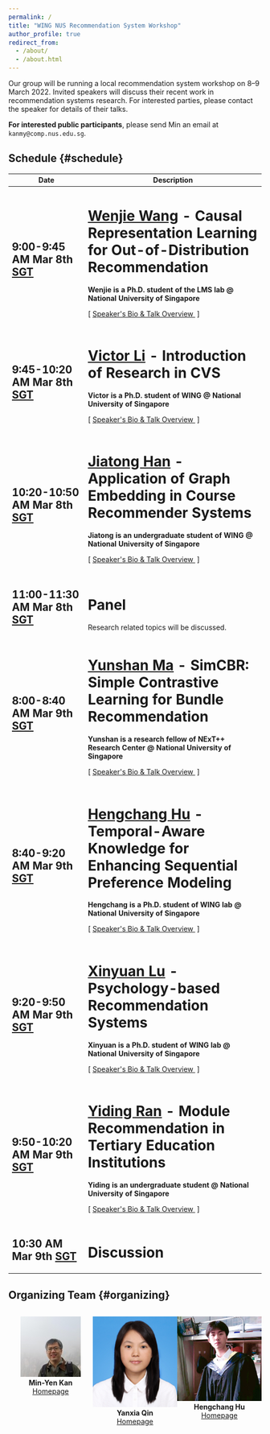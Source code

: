 ```yaml
---
permalink: /
title: "WING NUS Recommendation System Workshop"
author_profile: true
redirect_from:
  - /about/
  - /about.html
---
```

Our group will be running a local recommendation system workshop on 8–9 March 2022. Invited speakers will discuss their recent work in recommendation systems research. For interested parties, please contact the speaker for details of their talks.

**For interested public participants**, please send Min an email at ```kanmy@comp.nus.edu.sg```.

## Schedule  {#schedule}

<!-- **The schedule below is preliminary (last updated 15th May 2021)**. We may make slight changes on the timing and talk details. --> 

<table class="table table-striped">
<thead class="thead-inverse"><tr><th>Date</th><th width="70%">Description</th></tr></thead>
<tbody>
<!-- Support Staff ********************************** 
  Use this first row as an exemplar.  You can get the Youtube offsets for each segment by using the share button and checking the "start at" checkbox and then pasting it.  The t parameter is the number of second from the start of the video.
 ************************************************** -->
  
<!-- ***************** Speaker 1 ************ -->
<tr>
  <td><h2>9:00-9:45 AM Mar 8th <a href="https://www.timeanddate.com/time/zones/sgt">SGT</a></h2>
  </td>

  <td>
      <h1><a href="https://wenjiewwj.github.io/">Wenjie Wang</a> - Causal Representation Learning for Out-of-Distribution Recommendation</h1>
      <strong>Wenjie is a Ph.D. student of the LMS lab @ National University of Singapore</strong> 
        <p>
          [&nbsp;<a href="https://wing-nus.github.io/ir-seminar/speaker-wenjie">Speaker's Bio & Talk Overview </a>&nbsp;]
        </p>
<!--
  <p>
    <iframe width="560" height="315" src="https://www.youtube.com/embed/fC8HfepCDgE" frameborder="0" allow="autoplay; encrypted-media" allowfullscreen></iframe>
  </p>
  <p>
    <script async class="speakerdeck-embed" data-id="701ed3acf1cf49399289c25261c421f6" data-ratio="1.33333333333333" src="//speakerdeck.com/assets/embed.js"></script>
  </p>
-->
  </td>
  </tr>
  
  <!-- ***************** Speaker 2 ************ -->
<tr>
  <td><h2>9:45-10:20 AM Mar 8th <a href="https://www.timeanddate.com/time/zones/sgt">SGT</a></h2></td>

  <td>
      <h1><a href="https://lichuangnus.github.io/">Victor Li</a> - Introduction of Research in CVS</h1>
      <strong>Victor is a Ph.D. student of WING @ National University of Singapore</strong> 
        <p>
          [&nbsp;<a href="https://wing-nus.github.io/ir-seminar/speaker-victor">Speaker's Bio & Talk Overview </a>&nbsp;]
        </p>
<!--
  <p>
    <iframe width="560" height="315" src="https://www.youtube.com/embed/fC8HfepCDgE" frameborder="0" allow="autoplay; encrypted-media" allowfullscreen></iframe>
  </p>
  <p>
    <script async class="speakerdeck-embed" data-id="701ed3acf1cf49399289c25261c421f6" data-ratio="1.33333333333333" src="//speakerdeck.com/assets/embed.js"></script>
  </p>
-->
  </td>
  </tr>

  <!-- ***************** Speaker 3 ************ -->
<tr>
  <td><h2>10:20-10:50 AM Mar 8th <a href="https://www.timeanddate.com/time/zones/sgt">SGT</a></h2> </td>

  <td>
      <h1><a href="https://www.linkedin.com/in/jiatong-han-06636419b/">Jiatong Han</a> - Application of Graph Embedding in Course Recommender Systems</h1>
      <strong>Jiatong is an undergraduate student of WING @ National University of Singapore</strong> 
        <p>
          [&nbsp;<a href="https://wing-nus.github.io/ir-seminar/speaker-jiatong">Speaker's Bio & Talk Overview </a>&nbsp;]
        </p>
<!--
  <p>
    <iframe width="560" height="315" src="https://www.youtube.com/embed/fC8HfepCDgE" frameborder="0" allow="autoplay; encrypted-media" allowfullscreen></iframe>
  </p>
  <p>
    <script async class="speakerdeck-embed" data-id="701ed3acf1cf49399289c25261c421f6" data-ratio="1.33333333333333" src="//speakerdeck.com/assets/embed.js"></script>
  </p>
-->
  </td>
  </tr>
  
   <!-- ***************** Pannel ************ -->
<tr>
  <td><h2>11:00-11:30 AM Mar 8th <a href="https://www.timeanddate.com/time/zones/sgt">SGT</a></h2> </td>

  <td>
      <h1>Panel</h1>
      Research related topics will be discussed.
<!--
  <p>
    <iframe width="560" height="315" src="https://www.youtube.com/embed/fC8HfepCDgE" frameborder="0" allow="autoplay; encrypted-media" allowfullscreen></iframe>
  </p>
  <p>
    <script async class="speakerdeck-embed" data-id="701ed3acf1cf49399289c25261c421f6" data-ratio="1.33333333333333" src="//speakerdeck.com/assets/embed.js"></script>
  </p>
-->
  </td>
  </tr>

  <!-- ***************** Speaker 4 ************ -->
<tr>
  <td><h2>8:00-8:40 AM Mar 9th <a href="https://www.timeanddate.com/time/zones/sgt">SGT</a></h2>
  </td>

  <td>
      <h1><a href="https://www.linkedin.com/in/yunshan-ma-0b2b27139/">Yunshan Ma</a> - SimCBR: Simple Contrastive Learning for Bundle Recommendation</h1>
      <strong>Yunshan is a research fellow of NExT++ Research Center @ National University of Singapore</strong> 
        <p>
          [&nbsp;<a href="https://wing-nus.github.io/ir-seminar/speaker-yunshan">Speaker's Bio & Talk Overview </a>&nbsp;]
        </p>
  </td>
  </tr>

  <!-- ***************** Speaker 5 ************ -->
<tr>
  <td><h2>8:40-9:20 AM Mar 9th <a href="https://www.timeanddate.com/time/zones/sgt">SGT</a></h2>
  </td>

  <td>
      <h1><a href="https://holdenhu.github.io/">Hengchang Hu</a> - Temporal-Aware Knowledge for Enhancing Sequential Preference Modeling</h1>
      <strong>Hengchang is a Ph.D. student of WING lab @ National University of Singapore</strong> 
        <p>
          [&nbsp;<a href="https://wing-nus.github.io/ir-seminar/speaker-hengchang">Speaker's Bio & Talk Overview </a>&nbsp;]
        </p>
  </td>
  </tr>

  <!-- ***************** Speaker 6 ************ -->
<tr>
  <td><h2>9:20-9:50 AM Mar 9th <a href="https://www.timeanddate.com/time/zones/sgt">SGT</a></h2>
  </td>

  <td>
      <h1><a href="https://github.com/XinyuanLu00/">Xinyuan Lu</a> - Psychology-based Recommendation Systems</h1>
      <strong>Xinyuan is a Ph.D. student of WING lab @ National University of Singapore</strong> 
        <p>
          [&nbsp;<a href="https://wing-nus.github.io/ir-seminar/speaker-xinyuan">Speaker's Bio & Talk Overview </a>&nbsp;]
        </p>
  </td>
  </tr>

  <!-- ***************** Speaker 7 ************ -->
<tr>
  <td><h2>9:50-10:20 AM Mar 9th <a href="https://www.timeanddate.com/time/zones/sgt">SGT</a></h2>
  </td>

  <td>
      <h1><a href="https://wing.comp.nus.edu.sg/people/www.linkedin.com/in/ran-yiding/">Yiding Ran</a> - Module Recommendation in Tertiary Education Institutions</h1>
      <strong>Yiding is an undergraduate student @ National University of Singapore</strong> 
        <p>
          [&nbsp;<a href="https://wing-nus.github.io/ir-seminar/speaker-yiding">Speaker's Bio & Talk Overview </a>&nbsp;]
        </p>
  </td>
  </tr>
  
<!-- ***************** Discussion ************ -->
<tr>
  <td><h2>10:30 AM Mar 9th <a href="https://www.timeanddate.com/time/zones/sgt">SGT</a></h2>
  </td>

  <td>
      <h1>Discussion</h1>
  </td>
  </tr>
  
</tbody></table>

## Organizing Team {#organizing}
<div style="text-align:center; display:grid; grid-template-columns: 1fr 1fr 1fr; margin-top:30px;">

<div class="tutor__profile">
  <img src="images/min.jpg"/><BR/>
  <strong>Min-Yen Kan</strong>
  <BR/>
 <A HREF="https://www.comp.nus.edu.sg/~kanmy/">Homepage</A><BR/>
</div>

<!-- <div></div> -->
<!-- <div></div> -->
<div class="tutor__profile">
  <img src="images/YanxiaQIN.jpg"/><BR/>
  <strong>Yanxia Qin</strong>
  <BR/>
  <A HREF="https://sites.google.com/site/qolina">Homepage</A><BR/>
</div>

<!-- <div></div> -->
<!-- <div></div> -->
<div class="tutor__profile">
  <img src="images/hengchang.jpg"/><BR/>
  <strong>Hengchang Hu</strong>
  <BR/>
  <A HREF="">Homepage</A><BR/>
</div>



</div>

